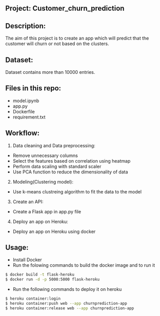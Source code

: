 ## Project: Customer_churn_prediction

## Description: 
The aim of this project is to create an app which will predict that the customer will churn or not based on the clusters. 

## Dataset:
Dataset contains more than 10000 entries.

## Files in this repo:
- model.ipynb
- app.py
- Dockerfile
- requirement.txt

## Workflow:
1. Data cleaning and Data preprocessing: 
  - Remove unnecessary columns
  - Select the features based on correlation using heatmap
  - Perform data scaling with standard scaler
  - Use PCA function to reduce the dimensionality of data
2. Modeling(Clustering model):
  - Use k-means clustreing algorithm to fit the data to the model
3. Create an API:
  - Create a Flask app in app.py file
4. Deploy an app on Heroku:
  - Deploy an app on Heroku using docker

## Usage:

- Install Docker
- Run the folowing commands to build the docker image and to run it
```bash
$ docker build -t flask-heroku
$ docker run -d -p 5000:5000 flask-heroku
```
- Run the following commands to deploy it on heroku
```bash
$ heroku container:login
$ heroku container:push web --app churnprediction-app
$ heroku container:release web --app churnprediction-app
```
